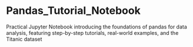 # Pandas_Tutorial_Notebook
Practical Jupyter Notebook introducing the foundations of pandas for data analysis, featuring step-by-step tutorials, real-world examples, and the Titanic dataset
